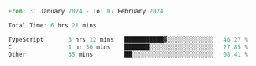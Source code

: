 <!--START_SECTION:waka-->

```rust
From: 31 January 2024 - To: 07 February 2024

Total Time: 6 hrs 21 mins

TypeScript       3 hrs 12 mins   ███████████▓░░░░░░░░░░░░░   46.27 %
C                1 hr 56 mins    ███████░░░░░░░░░░░░░░░░░░   27.85 %
Other            35 mins         ██░░░░░░░░░░░░░░░░░░░░░░░   08.41 %
```

<!--END_SECTION:waka-->
